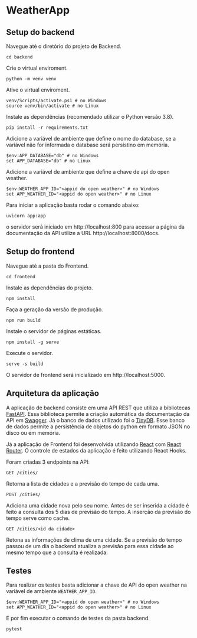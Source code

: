 # WeatherApp

## Setup do backend

Navegue até o diretório do projeto de Backend.

```
cd backend
```

Crie o virtual enviroment.

```
python -m venv venv
```

Ative o virtual enviroment.

```
venv/Scripts/activate.ps1 # no Windows
source venv/bin/activate # no Linux
```

Instale as dependências (recomendado utilizar o Python versão 3.8).

```
pip install -r requirements.txt
```

Adicione a variável de ambiente que define o nome do database, se a variável não for informada o database será persistino em memória.
```
$env:APP_DATABASE="db" # no Windows
set APP_DATABASE="db" # no Linux
```
Adicione a variável de ambiente que define a chave de api do open weather.

```
$env:WEATHER_APP_ID="<appid do open weather>" # no Windows
set APP_WEATHER_ID="<appid do open weather>" # no Linux
```

Para iniciar a aplicação basta rodar o comando abaixo:

```
uvicorn app:app
```

o servidor será iniciado em http://localhost:800 para acessar a página da documentação da API utilize a URL http://localhost:8000/docs.

## Setup do frontend

Navegue até a pasta do Frontend.

```
cd frontend
```

Instale as dependências do projeto.

```
npm install
```

Faça a geração da versão de produção.

```
npm run build
```

Instale o servidor de páginas estáticas.

```
npm install -g serve
```

Execute o servidor.

```
serve -s build
```

O servidor de frontend será inicializado em http://localhost:5000.


## Arquitetura da aplicação

A aplicação de backend consiste em uma API REST que utiliza a bibliotecas [FastAPI](https://fastapi.tiangolo.com/). Essa biblioteca permite a criação automática da documentação da API em [Swagger](https://swagger.io/). Já o banco de dados utilizado foi o [TinyDB](https://tinydb.readthedocs.io/en/latest/index.html). Esse banco de dados permite a persistência de objetos do python em formato JSON no disco ou em memória.

Já a aplicação de Frontend foi desenvolvida utilizando [React](https://reactjs.org/) com [React Router](https://reacttraining.com/react-router/web/guides/quick-start). O controle de estados da aplicação é feito utilizando React Hooks.

Foram criadas 3 endpoints na API:

```
GET /cities/
```

Retorna a lista de cidades e a previsão do tempo de cada uma.

```
POST /cities/
```

Adiciona uma cidade nova pelo seu nome. Antes de ser inserida a cidade é feito a consulta dos 5 dias de previsão do tempo. A inserção da previsão do tempo serve como cache.

```
GET /cities/<id da cidade>
```

Retona as informações de clima de uma cidade. Se a previsão do tempo passou de um dia o backend atualiza a previsão para essa cidade ao mesmo tempo que a consulta é realizada.

## Testes
Para realizar os testes basta adicionar a chave de API do open weather na variável de ambiente `WEATHER_APP_ID`.

```
$env:WEATHER_APP_ID="<appid do open weather>" # no Windows
set APP_WEATHER_ID="<appid do open weather>" # no Linux
```

E por fim executar o comando de testes da pasta backend.

```
pytest
```


